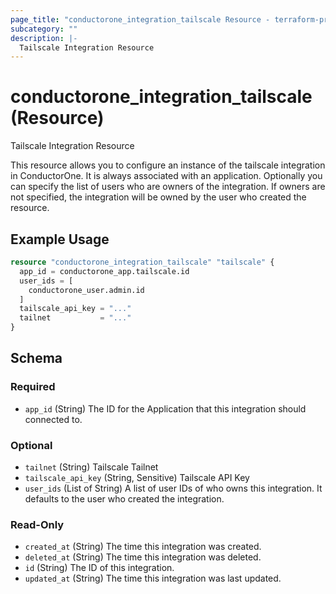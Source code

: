 ```yaml
---
page_title: "conductorone_integration_tailscale Resource - terraform-provider-conductorone"
subcategory: ""
description: |-
  Tailscale Integration Resource
---
```


# conductorone_integration_tailscale (Resource)

Tailscale Integration Resource

This resource allows you to configure an instance of the tailscale integration in ConductorOne.
It is always associated with an application. Optionally you can specify the list of users who are owners of the integration.
If owners are not specified, the integration will be owned by the user who created the resource.

## Example Usage

```terraform
resource "conductorone_integration_tailscale" "tailscale" {
  app_id = conductorone_app.tailscale.id
  user_ids = [
    conductorone_user.admin.id
  ]
  tailscale_api_key = "..."
  tailnet           = "..."
}
```

<!-- schema generated by tfplugindocs -->
## Schema

### Required

- `app_id` (String) The ID for the Application that this integration should connected to.

### Optional

- `tailnet` (String) Tailscale Tailnet
- `tailscale_api_key` (String, Sensitive) Tailscale API Key
- `user_ids` (List of String) A list of user IDs of who owns this integration. It defaults to the user who created the integration.

### Read-Only

- `created_at` (String) The time this integration was created.
- `deleted_at` (String) The time this integration was deleted.
- `id` (String) The ID of this integration.
- `updated_at` (String) The time this integration was last updated.
